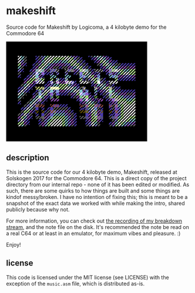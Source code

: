 # makeshift

Source code for Makeshift by Logicoma, a 4 kilobyte demo for the Commodore 64

![[](final/screenshot.png)](final/screenshot.png)

## description

This is the source code for our 4 kilobyte demo, Makeshift, released at Solskogen 2017 for the Commodore 64. This is a direct copy of the project directory from our internal repo - none of it has been edited or modified. As such, there are some quirks to how things are built and some things are kindof messy/broken. I have no intention of fixing this; this is meant to be a snapshot of the exact data we worked with while making the intro, shared publicly because why not.

For more information, you can check out [the recording of my breakdown stream](https://www.youtube.com/watch?v=whuyeyPsQQ0), and the note file on the disk. It's recommended the note be read on a real C64 or at least in an emulator, for maximum vibes and pleasure. :)

Enjoy!

## license

This code is licensed under the MIT license (see LICENSE) with the exception of the `music.asm` file, which is distributed as-is.

